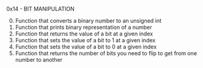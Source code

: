 0x14 - BIT MANIPULATION

0. Function that converts a binary number to an unsigned int
1. Function that prints binary representation of a number
2. Function that returns the value of a bit at a given index
3. Function that sets the value of a bit to 1 at a given index
4. Function that sets the value of a bit to 0 at a given index
5. Function that returns the number of bits you need to flip to get from one number to another
